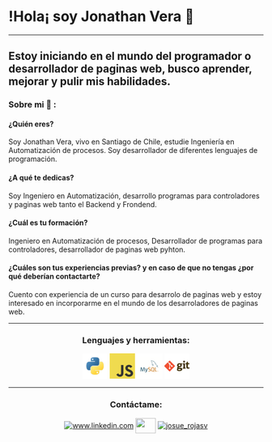 <h1>!Hola¡ soy Jonathan Vera 👋</h1>
<hr>
<h2>Estoy iniciando en el mundo del programador o desarrollador de paginas web, busco aprender, mejorar y pulir mis habilidades.</h2>

### Sobre mi 🤵 :
#### ¿Quién eres?
Soy Jonathan Vera, vivo en Santiago de Chile, estudie Ingeniería en Automatización de procesos. Soy desarrollador de diferentes lenguajes de programación.
#### ¿A qué te dedicas?
Soy Ingeniero en Automatización, desarrollo programas para controladores y paginas web tanto el Backend y Frondend.
#### ¿Cuál es tu formación?
Ingeniero en Automatización de procesos, Desarrollador de programas para controladores, desarrollador de paginas web pyhton.
#### ¿Cuáles son tus experiencias previas? y en caso de que no tengas ¿por qué deberían contactarte?
Cuento con experiencia de un curso para desarrolo de paginas web y estoy interesado en incorporarme en el mundo de los desarroladores de paginas web.
<hr>   
<h3 align="center">Lenguajes y herramientas:</h3>
<p align="center">
<code><img height="50" src="https://raw.githubusercontent.com/github/explore/80688e429a7d4ef2fca1e82350fe8e3517d3494d/topics/python/python.png"></code>
<code><img height="50" src="https://raw.githubusercontent.com/github/explore/80688e429a7d4ef2fca1e82350fe8e3517d3494d/topics/javascript/javascript.png"></code>
<code><img height="50" src="https://raw.githubusercontent.com/github/explore/80688e429a7d4ef2fca1e82350fe8e3517d3494d/topics/mysql/mysql.png"></code>
<code><img height="50" src="https://raw.githubusercontent.com/github/explore/80688e429a7d4ef2fca1e82350fe8e3517d3494d/topics/git/git.png"></code>
</p>
<hr>      
<h3 align="center">Contáctame:</h3>
<p align="center">
  <a href="https://linkedin.com" target="blank"><img align="center" src="https://raw.githubusercontent.com/rahuldkjain/github-profile-readme-generator/master/src/images/icons/Social/linked-in-alt.svg" alt="www.linkedin.com" height="30" width="40" /></a>
  <a href="https://fb.com" target="blank"><img align="center" src="https://raw.githubusercontent.com alt="" height="30" width="40" /></a>
  <a href="https://instagram.com" target="blank"><img align="center" src="https://raw.githubusercontent.com" alt="josue_rojasv" height="30" width="40" /></a>
</p>








